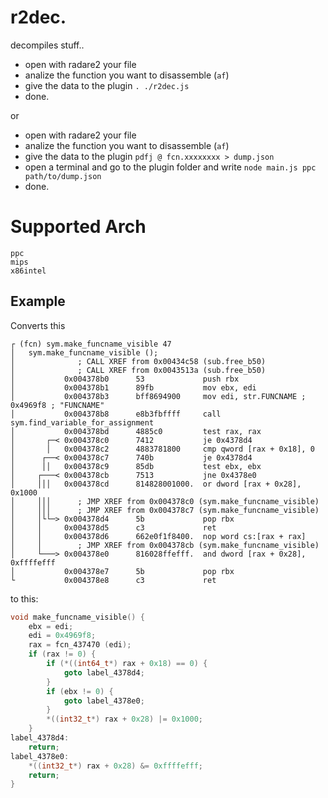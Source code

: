 r2dec.
======

decompiles stuff..

* open with radare2 your file
* analize the function you want to disassemble (`af`)
* give the data to the plugin `. ./r2dec.js`
* done.

or 

* open with radare2 your file
* analize the function you want to disassemble (`af`)
* give the data to the plugin `pdfj @ fcn.xxxxxxxx > dump.json`
* open a terminal and go to the plugin folder and write `node main.js ppc path/to/dump.json`
* done.

# Supported Arch

    ppc
    mips
    x86intel

## Example
Converts this

```
┌ (fcn) sym.make_funcname_visible 47
│   sym.make_funcname_visible ();
│              ; CALL XREF from 0x00434c58 (sub.free_b50)
│              ; CALL XREF from 0x0043513a (sub.free_b50)
│           0x004378b0      53             push rbx
│           0x004378b1      89fb           mov ebx, edi
│           0x004378b3      bff8694900     mov edi, str.FUNCNAME ; 0x4969f8 ; "FUNCNAME"
│           0x004378b8      e8b3fbffff     call sym.find_variable_for_assignment
│           0x004378bd      4885c0         test rax, rax
│       ┌─< 0x004378c0      7412           je 0x4378d4
│       │   0x004378c2      4883781800     cmp qword [rax + 0x18], 0
│      ┌──< 0x004378c7      740b           je 0x4378d4
│      ││   0x004378c9      85db           test ebx, ebx
│     ┌───< 0x004378cb      7513           jne 0x4378e0
│     │││   0x004378cd      814828001000.  or dword [rax + 0x28], 0x1000
│     │││      ; JMP XREF from 0x004378c0 (sym.make_funcname_visible)
│     │││      ; JMP XREF from 0x004378c7 (sym.make_funcname_visible)
│     │└└─> 0x004378d4      5b             pop rbx
│     │     0x004378d5      c3             ret
│     │     0x004378d6      662e0f1f8400.  nop word cs:[rax + rax]
│     │        ; JMP XREF from 0x004378cb (sym.make_funcname_visible)
│     └───> 0x004378e0      816028ffefff.  and dword [rax + 0x28], 0xffffefff
│           0x004378e7      5b             pop rbx
└           0x004378e8      c3             ret
```

to this:

```c
void make_funcname_visible() {
    ebx = edi;
    edi = 0x4969f8;
    rax = fcn_437470 (edi);
    if (rax != 0) {
        if (*((int64_t*) rax + 0x18) == 0) {
            goto label_4378d4;
        }
        if (ebx != 0) {
            goto label_4378e0;
        }
        *((int32_t*) rax + 0x28) |= 0x1000;
    }
label_4378d4:
    return;
label_4378e0:
    *((int32_t*) rax + 0x28) &= 0xffffefff;
    return;
}
```
